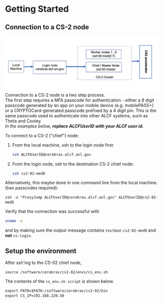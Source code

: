 <!---# Connecting to a CS-2 node--->
# Getting Started

## Connection to a CS-2 node

<!---These instructions presume that you have completed steps 1 and 2 on ALCFs
<a href="https://www.alcf.anl.gov/support-center/get-started">Get Started - Follow these steps to get your research project up and running on ALCF computing resources</a>--->

![CS-2 connection diagram](./Cerebras-connectivity-diagram.png)
Connection to a CS-2 node is a two step process. <br>
The first step requires a MFA passcode for authentication - either a 8 digit passcode generated by an app on your mobile device (e.g. mobilePASS+) or a CRYPTOCard-generated passcode prefixed by a 4 digit pin. This is the same passcode used to authenticate into other ALCF systems, such as Theta and Cooley.<br>
*In the examples below, <strong>replace ALCFUserID with your ALCF user id.</strong>*<br>
<!---[TODO the need for the second authentication step may be eliminated soon.]<br>--->
<!---[TODO testbed-cs2-01-med8.ai.alcf.anl.gov is not currently accessible]<br>--->
To connect to a CS-2 ("chief") node:<br>

1. From the local machine, ssh to the login node first: 
    ```bash
    ssh ALCFUserID@cerebras.alcf.anl.gov
    ```
2. From the login node, ssh to the destination CS-2 chief node:
    ```bash
    ssh cs2-02-med8
    ```

Alternatively, this maybe done in one command line from the local machine. (two passcodes required):
```console
ssh -o "ProxyJump ALCFUserID@cerebras.alcf.anl.gov" ALCFUserID@cs2-02-med8
```

Verify that the connection was successful with
```bash
uname -a
```
and by making sure the output message contains `testbed-cs2-02-med8` and <strong>not</strong> `cs-login`.

## Setup the environment

After ssh'ing to the CS-02 chief node,

```console
source /software/cerebras/cs2-02/envs/cs_env.sh
```

The contents of the `cs_env.sh script` is shown below.

```console
export PATH=$PATH:/software/cerebras/cs2-02/bin
export CS_IP=192.168.220.50
```
